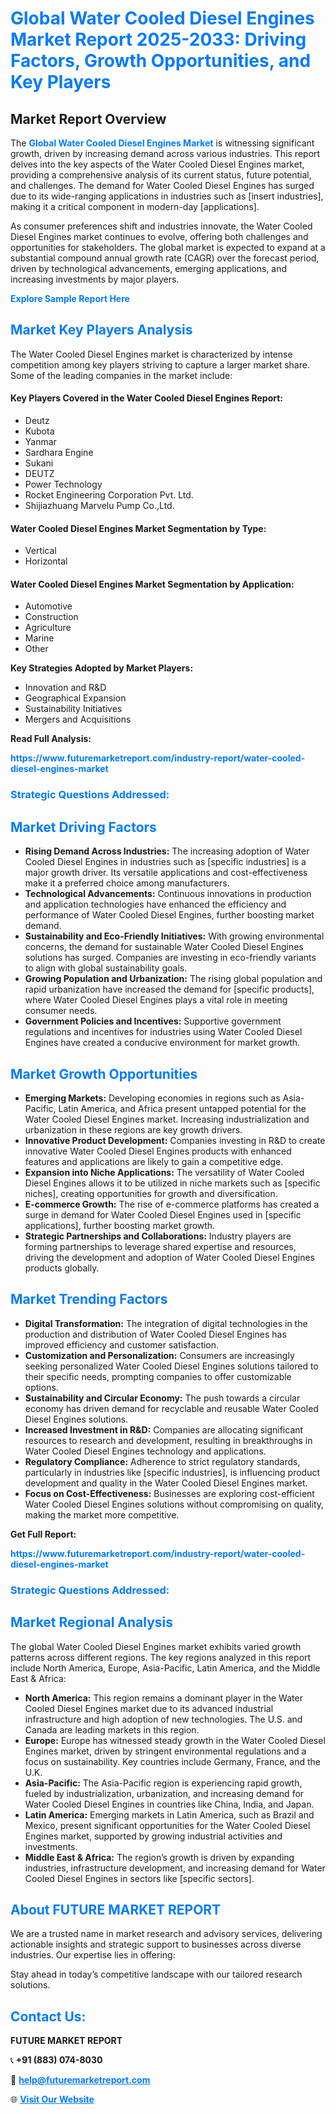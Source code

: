 <h1 style="color: #007BFF;">Global Water Cooled Diesel Engines Market Report 2025-2033: Driving Factors, Growth Opportunities, and Key Players</h1>

<section id="overview">
<h2>Market Report Overview</h2>
<p>The <a href="https://www.futuremarketreport.com/industry-report/water-cooled-diesel-engines-market" style="color: #007BFF; text-decoration: none;"><strong>Global Water Cooled Diesel Engines Market</strong></a> is witnessing significant growth, driven by increasing demand across various industries. This report delves into the key aspects of the Water Cooled Diesel Engines market, providing a comprehensive analysis of its current status, future potential, and challenges. The demand for Water Cooled Diesel Engines has surged due to its wide-ranging applications in industries such as [insert industries], making it a critical component in modern-day [applications].</p>
<p>As consumer preferences shift and industries innovate, the Water Cooled Diesel Engines market continues to evolve, offering both challenges and opportunities for stakeholders. The global market is expected to expand at a substantial compound annual growth rate (CAGR) over the forecast period, driven by technological advancements, emerging applications, and increasing investments by major players.</p>
</section>

<section id="overview">
<p><a href="https://www.futuremarketreport.com/request-sample/reportId=62260" style="color: #007BFF; text-decoration: none;"><strong>Explore Sample Report Here</strong></a></p>
</section>

<section id="key-players">
<h2 style="color: #007BFF;">Market Key Players Analysis</h2>
<p>The Water Cooled Diesel Engines market is characterized by intense competition among key players striving to capture a larger market share. Some of the leading companies in the market include:</p>
<h4>Key Players Covered in the Water Cooled Diesel Engines Report:</h4>
<ul><li>Deutz</li><li>Kubota</li><li>Yanmar</li><li>Sardhara Engine</li><li>Sukani</li><li>DEUTZ</li><li>Power Technology</li><li>Rocket Engineering Corporation Pvt. Ltd.</li><li>Shijiazhuang Marvelu Pump Co.,Ltd.</li></ul>
<h4>Water Cooled Diesel Engines Market Segmentation by Type:</h4>
<ul><li>Vertical</li><li>Horizontal</li></ul>

<h4>Water Cooled Diesel Engines Market Segmentation by Application:</h4>
<ul><li>Automotive</li><li>Construction</li><li>Agriculture</li><li>Marine</li><li>Other</li></ul>
<p><strong>Key Strategies Adopted by Market Players:</strong></p>
<ul>
<li>Innovation and R&D</li>
<li>Geographical Expansion</li>
<li>Sustainability Initiatives</li>
<li>Mergers and Acquisitions</li>
</ul>
</section>

<section>
<p><strong>Read Full Analysis: </strong></p><a href="https://www.futuremarketreport.com/industry-report/water-cooled-diesel-engines-market" style="color: #007BFF; text-decoration: none;"><strong>https://www.futuremarketreport.com/industry-report/water-cooled-diesel-engines-market</strong></a>
<h3 style="color: #007BFF;">Strategic Questions Addressed:</h3>
</section>

<section id="driving-factors">
<h2 style="color: #007BFF;">Market Driving Factors</h2>
<ul>
<li><strong>Rising Demand Across Industries:</strong> The increasing adoption of Water Cooled Diesel Engines in industries such as [specific industries] is a major growth driver. Its versatile applications and cost-effectiveness make it a preferred choice among manufacturers.</li>
<li><strong>Technological Advancements:</strong> Continuous innovations in production and application technologies have enhanced the efficiency and performance of Water Cooled Diesel Engines, further boosting market demand.</li>
<li><strong>Sustainability and Eco-Friendly Initiatives:</strong> With growing environmental concerns, the demand for sustainable Water Cooled Diesel Engines solutions has surged. Companies are investing in eco-friendly variants to align with global sustainability goals.</li>
<li><strong>Growing Population and Urbanization:</strong> The rising global population and rapid urbanization have increased the demand for [specific products], where Water Cooled Diesel Engines plays a vital role in meeting consumer needs.</li>
<li><strong>Government Policies and Incentives:</strong> Supportive government regulations and incentives for industries using Water Cooled Diesel Engines have created a conducive environment for market growth.</li>
</ul>
</section>

<section id="growth-opportunities">
<h2 style="color: #007BFF;">Market Growth Opportunities</h2>
<ul>
<li><strong>Emerging Markets:</strong> Developing economies in regions such as Asia-Pacific, Latin America, and Africa present untapped potential for the Water Cooled Diesel Engines market. Increasing industrialization and urbanization in these regions are key growth drivers.</li>
<li><strong>Innovative Product Development:</strong> Companies investing in R&D to create innovative Water Cooled Diesel Engines products with enhanced features and applications are likely to gain a competitive edge.</li>
<li><strong>Expansion into Niche Applications:</strong> The versatility of Water Cooled Diesel Engines allows it to be utilized in niche markets such as [specific niches], creating opportunities for growth and diversification.</li>
<li><strong>E-commerce Growth:</strong> The rise of e-commerce platforms has created a surge in demand for Water Cooled Diesel Engines used in [specific applications], further boosting market growth.</li>
<li><strong>Strategic Partnerships and Collaborations:</strong> Industry players are forming partnerships to leverage shared expertise and resources, driving the development and adoption of Water Cooled Diesel Engines products globally.</li>
</ul>
</section>

<section id="trending-factors">
<h2 style="color: #007BFF;">Market Trending Factors</h2>
<ul>
<li><strong>Digital Transformation:</strong> The integration of digital technologies in the production and distribution of Water Cooled Diesel Engines has improved efficiency and customer satisfaction.</li>
<li><strong>Customization and Personalization:</strong> Consumers are increasingly seeking personalized Water Cooled Diesel Engines solutions tailored to their specific needs, prompting companies to offer customizable options.</li>
<li><strong>Sustainability and Circular Economy:</strong> The push towards a circular economy has driven demand for recyclable and reusable Water Cooled Diesel Engines solutions.</li>
<li><strong>Increased Investment in R&D:</strong> Companies are allocating significant resources to research and development, resulting in breakthroughs in Water Cooled Diesel Engines technology and applications.</li>
<li><strong>Regulatory Compliance:</strong> Adherence to strict regulatory standards, particularly in industries like [specific industries], is influencing product development and quality in the Water Cooled Diesel Engines market.</li>
<li><strong>Focus on Cost-Effectiveness:</strong> Businesses are exploring cost-efficient Water Cooled Diesel Engines solutions without compromising on quality, making the market more competitive.</li>
</ul>
</section>

<section>
<p><strong>Get Full Report: </strong></p><a href="https://www.futuremarketreport.com/industry-report/water-cooled-diesel-engines-market" style="color: #007BFF; text-decoration: none;"><strong>https://www.futuremarketreport.com/industry-report/water-cooled-diesel-engines-market</strong></a>
<h3 style="color: #007BFF;">Strategic Questions Addressed:</h3>
</section>


<section id="regional-analysis">
<h2 style="color: #007BFF;">Market Regional Analysis</h2>
<p>The global Water Cooled Diesel Engines market exhibits varied growth patterns across different regions. The key regions analyzed in this report include North America, Europe, Asia-Pacific, Latin America, and the Middle East & Africa:</p>
<ul>
<li><strong>North America:</strong> This region remains a dominant player in the Water Cooled Diesel Engines market due to its advanced industrial infrastructure and high adoption of new technologies. The U.S. and Canada are leading markets in this region.</li>
<li><strong>Europe:</strong> Europe has witnessed steady growth in the Water Cooled Diesel Engines market, driven by stringent environmental regulations and a focus on sustainability. Key countries include Germany, France, and the U.K.</li>
<li><strong>Asia-Pacific:</strong> The Asia-Pacific region is experiencing rapid growth, fueled by industrialization, urbanization, and increasing demand for Water Cooled Diesel Engines in countries like China, India, and Japan.</li>
<li><strong>Latin America:</strong> Emerging markets in Latin America, such as Brazil and Mexico, present significant opportunities for the Water Cooled Diesel Engines market, supported by growing industrial activities and investments.</li>
<li><strong>Middle East & Africa:</strong> The region’s growth is driven by expanding industries, infrastructure development, and increasing demand for Water Cooled Diesel Engines in sectors like [specific sectors].</li>
</ul>
</section>

<footer>
<h2 style="color: #007BFF;">About FUTURE MARKET REPORT</h2>
<p>We are a trusted name in market research and advisory services, delivering actionable insights and strategic support to businesses across diverse industries. Our expertise lies in offering:</p>

<p>Stay ahead in today’s competitive landscape with our tailored research solutions.</p>

<h2 style="color: #007BFF;">Contact Us:</h2>
<p><strong>FUTURE MARKET REPORT</strong></p>
<p>📞 <strong>+91 (883) 074-8030</strong></p>
<p>📧 <strong><a href="mailto:help@futuremarketreport.com" style="color: #007BFF;">help@futuremarketreport.com</a></strong></p>
<p>🌐 <strong><a href="https://www.futuremarketreport.com/" style="color: #007BFF;">Visit Our Website</a></strong></p>
</footer>